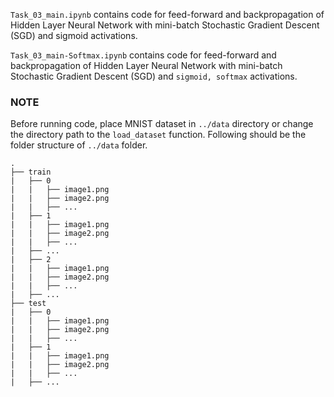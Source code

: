 `Task_03_main.ipynb` contains code for feed-forward and backpropagation of Hidden Layer Neural Network with mini-batch Stochastic Gradient Descent (SGD) and sigmoid activations.

`Task_03_main-Softmax.ipynb` contains code for feed-forward and backpropagation of Hidden Layer Neural Network with mini-batch Stochastic Gradient Descent (SGD) and `sigmoid, softmax` activations.

### NOTE
Before running code, place MNIST dataset in `../data` directory or change the directory path to the `load_dataset` function. Following should be the folder structure of `../data` folder.

```
.
├── train
|   ├── 0
|   |   ├── image1.png
|   |   ├── image2.png
|   |   ├── ...
|   ├── 1
|   |   ├── image1.png
|   |   ├── image2.png
|   |   ├── ...
|   ├── ...
|   ├── 2
|   |   ├── image1.png
|   |   ├── image2.png
|   |   ├── ...
|   ├── ...
├── test
|   ├── 0
|   |   ├── image1.png
|   |   ├── image2.png
|   |   ├── ...
|   ├── 1
|   |   ├── image1.png
|   |   ├── image2.png
|   |   ├── ...
|   ├── ...

```
